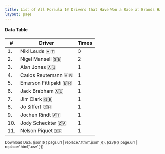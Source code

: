```yaml
---
title: List of All Formula 1® Drivers that Have Won a Race at Brands Hatch
layout: page
---
```


<canvas id="chart" width="400" height="180"></canvas>
<script>
var data = {
    "datasets": [
        {
            "backgroundColor": "#f3a935",
            "borderColor": "#f68639",
            "borderWidth": 1,
            "data": [
                3.0,
                2.0,
                1.0,
                1.0,
                1.0,
                1.0,
                1.0,
                1.0,
                1.0,
                1.0,
                1.0
            ],
            "label": "Times"
        }
    ],
    "labels": [
        "Niki Lauda 🇦🇹",
        "Nigel Mansell 🇬🇧",
        "Alan Jones 🇦🇺",
        "Carlos Reutemann 🇦🇷",
        "Emerson Fittipaldi 🇧🇷",
        "Jack Brabham 🇦🇺",
        "Jim Clark 🇬🇧",
        "Jo Siffert 🇨🇭",
        "Jochen Rindt 🇦🇹",
        "Jody Scheckter 🇿🇦",
        "Nelson Piquet 🇧🇷"
    ]
};
var options = {
  legend: {
    display: false
  },
  scales: {
    xAxes: [{
      ticks: {
        beginAtZero: true,
        maxRotation: 180,
        display: window.innerWidth > 800
      }
    }],
    yAxes: [{
      ticks: {
        beginAtZero: true
      }
    }]
  },
  onResize: function(chart, size) {
    chart.options.scales.xAxes[0].ticks.display = size.width > 800;
  }
};
new Chart("chart", {
    data: data,
    type: 'bar',
    options: options
});
</script>



#### Data Table

| # | Driver | Times |
|--|--|--|
| 1. | Niki Lauda 🇦🇹 | 3 |
| 2. | Nigel Mansell 🇬🇧 | 2 |
| 3. | Alan Jones 🇦🇺 | 1 |
| 4. | Carlos Reutemann 🇦🇷 | 1 |
| 5. | Emerson Fittipaldi 🇧🇷 | 1 |
| 6. | Jack Brabham 🇦🇺 | 1 |
| 7. | Jim Clark 🇬🇧 | 1 |
| 8. | Jo Siffert 🇨🇭 | 1 |
| 9. | Jochen Rindt 🇦🇹 | 1 |
| 10. | Jody Scheckter 🇿🇦 | 1 |
| 11. | Nelson Piquet 🇧🇷 | 1 |

<small>Download Data: [json]({{ page.url | replace:'.html','.json' }}), [csv]({{ page.url | replace:'.html','.csv' }})</small>
